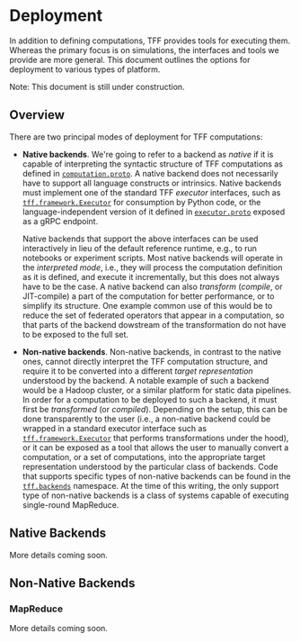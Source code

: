 # Deployment

In addition to defining computations, TFF provides tools for executing them.
Whereas the primary focus is on simulations, the interfaces and tools we provide
are more general. This document outlines the options for deployment to various
types of platform.

Note: This document is still under construction.

## Overview

There are two principal modes of deployment for TFF computations:

*   **Native backends**. We're going to refer to a backend as *native* if it is
    capable of interpreting the syntactic structure of TFF computations as
    defined in
    [`computation.proto`](https://github.com/google-parfait/federated-language/blob/main/tensorflow_federated/proto/computation.proto).
    A native backend does not necessarily have to support all language
    constructs or intrinsics. Native backends must implement one of the standard
    TFF *executor* interfaces, such as
    [`tff.framework.Executor`](https://www.tensorflow.org/federated/api_docs/python/tff/framework/Executor)
    for consumption by Python code, or the language-independent version of it
    defined in
    [`executor.proto`](https://github.com/google-parfait/tensorflow-federated/blob/main/tensorflow_federated/proto/v0/executor.proto)
    exposed as a gRPC endpoint.

    Native backends that support the above interfaces can be used interactively
    in lieu of the default reference runtime, e.g., to run notebooks or
    experiment scripts. Most native backends will operate in the *interpreted
    mode*, i.e., they will process the computation definition as it is defined,
    and execute it incrementally, but this does not always have to be the case.
    A native backend can also *transform* (*compile*, or JIT-compile) a part of
    the computation for better performance, or to simplify its structure. One
    example common use of this would be to reduce the set of federated operators
    that appear in a computation, so that parts of the backend dowstream of the
    transformation do not have to be exposed to the full set.

*   **Non-native backends**. Non-native backends, in contrast to the native
    ones, cannot directly interpret the TFF computation structure, and require
    it to be converted into a different *target representation* understood by
    the backend. A notable example of such a backend would be a Hadoop cluster,
    or a similar platform for static data pipelines. In order for a computation
    to be deployed to such a backend, it must first be *transformed* (or
    *compiled*). Depending on the setup, this can be done transparently to the
    user (i.e., a non-native backend could be wrapped in a standard executor
    interface such as
    [`tff.framework.Executor`](https://www.tensorflow.org/federated/api_docs/python/tff/framework/Executor)
    that performs transformations under the hood), or it can be exposed as a
    tool that allows the user to manually convert a computation, or a set of
    computations, into the appropriate target representation understood by the
    particular class of backends. Code that supports specific types of
    non-native backends can be found in the
    [`tff.backends`](https://www.tensorflow.org/federated/api_docs/python/tff/backends)
    namespace. At the time of this writing, the only support type of non-native
    backends is a class of systems capable of executing single-round MapReduce.

## Native Backends

More details coming soon.

## Non-Native Backends

### MapReduce

More details coming soon.
